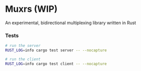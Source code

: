 # Muxrs (WIP)

An experimental, bidirectional multiplexing library written in Rust

### Tests

```bash
# run the server
RUST_LOG=info cargo test server -- --nocapture

# run the client
RUST_LOG=info cargo test client -- --nocapture
```
